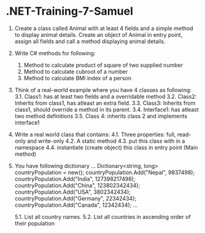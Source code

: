 # .NET-Training-7-Samuel


1. Create a class called Animal with at least 4 fields and a simple method to display animal details.
   Create an object of Animal in entry point, assign all fields and call a method displaying animal details.

2. Write C# methods for following: 
    1. Method to calculate product of square of two supplied number
    2. Method to calculate cubroot of a number
    3. Method to calculate BMI index of a person

3. Think of a real-world example where you have 4 classes as following:
    3.1. Class1: has at least two fields and a overridable method
    3.2. Class2: Inherits from class1, has atleast an extra field.
    3.3. Class3: Inherits from class1, should override a method in its parent.
    3.4. Interface1: has atleast two method definitions 
    3.5. Class 4: inherits class 2 and implements interface1

4. Write a real world class that contains:
    4.1. Three properties: full, read-only and write-only 
    4.2. A static method
    4.3. put this class with in a namespace
    4.4. instantiate (create object) this class in entry point (Main method)

5. You have following dictionary
    ...
       Dictionary<string, long> countryPopulation = new();
        countryPopulation.Add("Nepal", 9837498);
        countryPopulation.Add("India", 127398217498);
        countryPopulation.Add("China", 123802342434);
        countryPopulation.Add("USA", 3802342434);
        countryPopulation.Add("Germany", 22342434);
        countryPopulation.Add("Canada", 12342434);
    ...

    5.1. List all country names.
    5.2. List all countries in ascending order of their population
    
